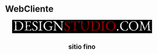 # WebCliente
<meta charset="UTF-8">
<title>titulo</title>
</head>
<body>
<header>
<img src="logo.jpg">
<h2>sitio fino</h2>
</header>
